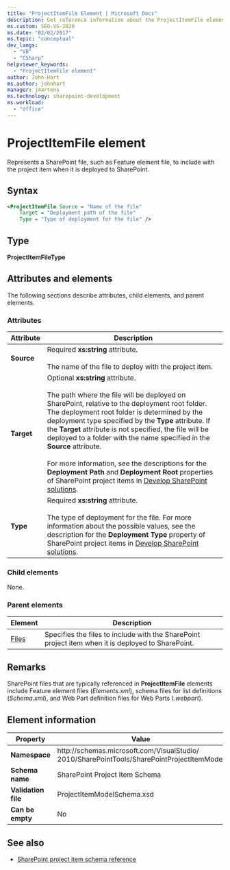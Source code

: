 ```yaml
---
title: "ProjectItemFile Element | Microsoft Docs"
description: Get reference information about the ProjectItemFile element, which represents a project item file in the SharePoint project item XML schema reference.
ms.custom: SEO-VS-2020
ms.date: "02/02/2017"
ms.topic: "conceptual"
dev_langs:
  - "VB"
  - "CSharp"
helpviewer_keywords:
  - "ProjectItemFile element"
author: John-Hart
ms.author: johnhart
manager: jmartens
ms.technology: sharepoint-development
ms.workload:
  - "office"
---
```

# ProjectItemFile element
  Represents a SharePoint file, such as Feature element file, to include with the project item when it is deployed to SharePoint.

## Syntax

```xml
<ProjectItemFile Source = "Name of the file"
    Target = "Deployment path of the file"
    Type = "Type of deployment for the file" />
```

## Type
 **ProjectItemFileType**

## Attributes and elements
 The following sections describe attributes, child elements, and parent elements.

### Attributes

|Attribute|Description|
|---------------|-----------------|
|**Source**|Required **xs:string** attribute.<br /><br /> The name of the file to deploy with the project item.|
|**Target**|Optional **xs:string** attribute.<br /><br /> The path where the file will be deployed on SharePoint, relative to the deployment root folder. The deployment root folder is determined by the deployment type specified by the **Type** attribute. If the **Target** attribute is not specified, the file will be deployed to a folder with the name specified in the **Source** attribute.<br /><br /> For more information, see the descriptions for the **Deployment Path** and **Deployment Root** properties of SharePoint project items in [Develop SharePoint solutions](../sharepoint/developing-sharepoint-solutions.md).|
|**Type**|Required **xs:string** attribute.<br /><br /> The type of deployment for the file. For more information about the possible values, see the description for the **Deployment Type** property of SharePoint project items in [Develop SharePoint solutions](../sharepoint/developing-sharepoint-solutions.md).|

### Child elements
 None.

### Parent elements

|Element|Description|
|-------------|-----------------|
|[Files](../sharepoint/files-element.md)|Specifies the files to include with the SharePoint project item when it is deployed to SharePoint.|

## Remarks
 SharePoint files that are typically referenced in **ProjectItemFile** elements include Feature element files (*Elements.xml*), schema files for list definitions (*Schema.xml*), and Web Part definition files for Web Parts (*.webpart*).

## Element information

|Property|Value|
|-|-|
|**Namespace**|http:\/\/schemas.microsoft.com/VisualStudio/<br>2010/SharePointTools/SharePointProjectItemModel|
|**Schema name**|SharePoint Project Item Schema|
|**Validation file**|ProjectItemModelSchema.xsd|
|**Can be empty**|No|

## See also
- [SharePoint project item schema reference](../sharepoint/sharepoint-project-item-schema-reference.md)
